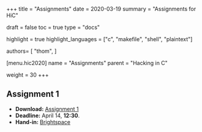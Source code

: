 +++
title = "Assignments"
date = 2020-03-19
summary = "Assignments for HiC"

draft = false
toc = true
type = "docs"

highlight = true
highlight_languages = ["c", "makefile", "shell", "plaintext"]

authors= [
  "thom",
]

[menu.hic2020]
  name = "Assignments"
  parent = "Hacking in C"

weight = 30
+++


## Assignment 1

* **Download:** [Assignment 1](assignment1.pdf)
* **Deadline:** April 14, **12:30**.
* **Hand-in:** [Brightspace](https://brightspace.ru.nl/d2l/le/calendar/88557/event/111680/detailsview#111680)
